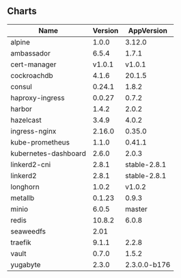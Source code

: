 ## Charts
Name | Version | AppVersion
-----|---------|-----------
alpine | 1.0.0 | 3.12.0
ambassador | 6.5.4 | 1.7.1
cert-manager | v1.0.1 | v1.0.1
cockroachdb | 4.1.6 | 20.1.5
consul | 0.24.1 | 1.8.2
haproxy-ingress | 0.0.27 | 0.7.2
harbor | 1.4.2 | 2.0.2
hazelcast | 3.4.9 | 4.0.2
ingress-nginx | 2.16.0 | 0.35.0
kube-prometheus | 1.1.0 | 0.41.1
kubernetes-dashboard | 2.6.0 | 2.0.3
linkerd2-cni | 2.8.1 | stable-2.8.1
linkerd2 | 2.8.1 | stable-2.8.1
longhorn | 1.0.2 | v1.0.2
metallb | 0.1.23 | 0.9.3
minio | 6.0.5 | master
redis | 10.8.2 | 6.0.8
seaweedfs | 2.01 | 
traefik | 9.1.1 | 2.2.8
vault | 0.7.0 | 1.5.2
yugabyte | 2.3.0 | 2.3.0.0-b176
